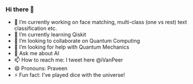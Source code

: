 ### Hi there 👋


- 🔭 I’m currently working on face matching, multi-class (one vs rest) text classification etc.
- 🌱 I’m currently learning Qiskit
- 👯 I’m looking to collaborate on Quantum Computing
- 🤔 I’m looking for help with Quantum Mechanics
- 💬 Ask me about AI
- 📫 How to reach me: I tweet here @iVanPeer
- 😄 Pronouns: Praveen
- ⚡ Fun fact: I've played dice with the universe!

<!--
**praveentn/praveentn** is a ✨ _special_ ✨ repository because its `README.md` (this file) appears on your GitHub profile.

Here are some ideas to get you started:

- 🔭 I’m currently working on face matching
- 🌱 I’m currently learning Qiskit
- 👯 I’m looking to collaborate on Quantum Computing
- 🤔 I’m looking for help with Quantum Mechanics
- 💬 Ask me about AI
- 📫 How to reach me: I tweet here @iVanPeer
- 😄 Pronouns: Praveen
- ⚡ Fun fact: I've played dice with the universe!
-->
